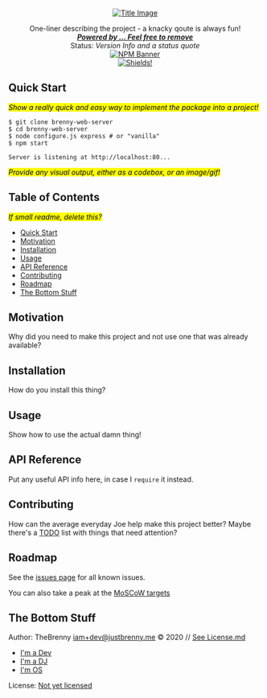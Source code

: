 <br />
<p align="center">
  <a href="#"> <!-- Change the HREF to the link! -->
    <img src="/img.png" alt="Title Image">
  </a>

  <p align="center">
    One-liner describing the project - a knacky qoute is always fun!
    <br />
    <a href="#"><strong><em>Powered by ... Feel free to remove</em></strong></a>
	<br />
	Status: <em>Version Info and a status quote</em>
	<br />
    <a href="https://nodei.co/npm/  <  package  >  /"><img src="https://nodei.co/npm/  <  package  >  .png" alt="NPM Banner"></a>
    <br />
    <!-- SHIELDS -->
    <a href="https://shields.io"><img src="https://img.shields.io/badge/under-development-red" alt="Shields!"></a>
  </p>
</p>

## Quick Start

<span style="background:yellow;color:black;">*Show a really quick and easy way to implement the package into a project!*</span>

```console
$ git clone brenny-web-server
$ cd brenny-web-server
$ node configure.js express # or "vanilla"
$ npm start

Server is listening at http://localhost:80...
```

<span style="background:yellow;color:black;">*Provide any visual output, either as a codebox, or an image/gif!*</span>

## Table of Contents

<span style="background:yellow;color:black;">*If small readme, delete this?*</span>

- [Quick Start](#quick-start)
- [Motivation](#motivation)
- [Installation](#installation)
- [Usage](#usage)
- [API Reference](#api-reference)
- [Contributing](#contributing)
- [Roadmap](#roadmap)
- [The Bottom Stuff](#the-bottom-stuff)

## Motivation

Why did you need to make this project and not use one that was already available?

## Installation

How do you install this thing?

## Usage

Show how to use the actual damn thing!

## API Reference

Put any useful API info here, in case I `require` it instead.

## Contributing

How can the average everyday Joe help make this project better? Maybe there's a [TODO](./TODO.md) list with things that need attention?

## Roadmap

See the [issues page](/issues) for all known issues.

You can also take a peak at the [MoSCoW targets](./TODO.md)

## The Bottom Stuff

Author: TheBrenny <iam+dev@justbrenny.me> © 2020 // [See License.md](./license.md)

- [I'm a Dev](https://justbrenny.me/dev)
- [I'm a DJ](https://justbrenny.me/dj)
- [I'm OS](https://github.com/TheBrenny/)

License: [Not yet licensed](https://choosealicense.com/)